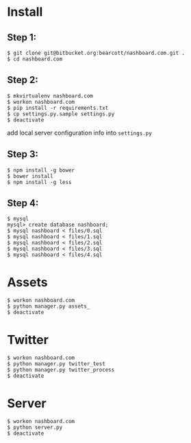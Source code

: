 Install
=======

Step 1:
-------

```
$ git clone git@bitbucket.org:bearcott/nashboard.com.git .
$ cd nashboard.com
```

Step 2:
-------

```
$ mkvirtualenv nashboard.com
$ workon nashboard.com
$ pip install -r requirements.txt
$ cp settings.py.sample settings.py
$ deactivate
```
add local server configuration info into `settings.py`

Step 3:
-------

```
$ npm install -g bower
$ bower install
$ npm install -g less
```

Step 4:
-------

```
$ mysql
mysql> create database nashboard;
$ mysql nashboard < files/0.sql
$ mysql nashboard < files/1.sql
$ mysql nashboard < files/2.sql
$ mysql nashboard < files/3.sql
$ mysql nashboard < files/4.sql
```

Assets
======

```
$ workon nashboard.com
$ python manager.py assets_
$ deactivate
```

Twitter
=======

```
$ workon nashboard.com
$ python manager.py twitter_test
$ python manager.py twitter_process
$ deactivate
```

Server
======

```
$ workon nashboard.com
$ python server.py
$ deactivate
```
